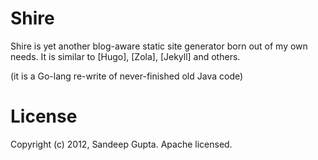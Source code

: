 # Shire

Shire is yet another blog-aware static site generator born out of my own needs.
It is similar to [Hugo], [Zola], [Jekyll] and others.

(it is a Go-lang re-write of never-finished old Java code)

# License

Copyright (c) 2012, Sandeep Gupta. Apache licensed.
